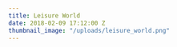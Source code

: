 ```yaml
---
title: Leisure World
date: 2018-02-09 17:12:00 Z
thumbnail_image: "/uploads/leisure_world.png"
---
```


